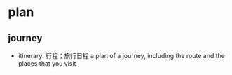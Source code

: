 # plan

## journey

- itinerary: 行程；旅行日程 a plan of a journey, including the route and the places that you visit
